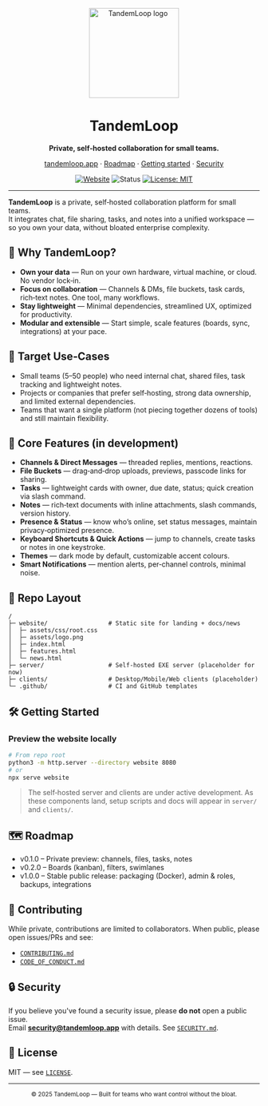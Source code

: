 <p align="center">
  <a href="https://tandemloop.app">
    <img src="https://tandemloop.app/assets/images/logo.png" alt="TandemLoop logo" width="180">
  </a>
</p>

<h1 align="center">TandemLoop</h1>
<p align="center"><strong>Private, self‑hosted collaboration for small teams.</strong></p>
<p align="center">
  <a href="https://tandemloop.app">tandemloop.app</a> ·
  <a href="#-roadmap">Roadmap</a> ·
  <a href="#-getting-started">Getting started</a> ·
  <a href="#-security">Security</a>
</p>

<p align="center">
  <a href="https://tandemloop.app"><img alt="Website" src="https://img.shields.io/badge/Website-tandemloop.app-2BA7FF"></a>
  <img alt="Status" src="https://img.shields.io/badge/Status-Private%20Alpha-3D3BEC">
  <a href="LICENSE"><img alt="License: MIT" src="https://img.shields.io/badge/License-MIT-37E1D6.svg"></a>
</p>

---

**TandemLoop** is a private, self‑hosted collaboration platform for small teams.  
It integrates chat, file sharing, tasks, and notes into a unified workspace — so you own your data, without bloated enterprise complexity.

## 🚀 Why TandemLoop?

- **Own your data** — Run on your own hardware, virtual machine, or cloud. No vendor lock‑in.  
- **Focus on collaboration** — Channels & DMs, file buckets, task cards, rich‑text notes. One tool, many workflows.  
- **Stay lightweight** — Minimal dependencies, streamlined UX, optimized for productivity.  
- **Modular and extensible** — Start simple, scale features (boards, sync, integrations) at your pace.

## 🎯 Target Use‑Cases

- Small teams (5–50 people) who need internal chat, shared files, task tracking and lightweight notes.  
- Projects or companies that prefer self‑hosting, strong data ownership, and limited external dependencies.  
- Teams that want a single platform (not piecing together dozens of tools) and still maintain flexibility.

## 🧩 Core Features (in development)

- **Channels & Direct Messages** — threaded replies, mentions, reactions.  
- **File Buckets** — drag‑and‑drop uploads, previews, passcode links for sharing.  
- **Tasks** — lightweight cards with owner, due date, status; quick creation via slash command.  
- **Notes** — rich‑text documents with inline attachments, slash commands, version history.  
- **Presence & Status** — know who’s online, set status messages, maintain privacy‑optimized presence.  
- **Keyboard Shortcuts & Quick Actions** — jump to channels, create tasks or notes in one keystroke.  
- **Themes** — dark mode by default, customizable accent colours.  
- **Smart Notifications** — mention alerts, per‑channel controls, minimal noise.

## 📁 Repo Layout

```
/
├─ website/                 # Static site for landing + docs/news
│  ├─ assets/css/root.css
│  ├─ assets/logo.png
│  ├─ index.html
│  ├─ features.html
│  └─ news.html
├─ server/                  # Self‑hosted EXE server (placeholder for now)
├─ clients/                 # Desktop/Mobile/Web clients (placeholder)
└─ .github/                 # CI and GitHub templates
```

## 🛠 Getting Started

### Preview the website locally
```bash
# From repo root
python3 -m http.server --directory website 8080
# or
npx serve website
```

> The self‑hosted server and clients are under active development. As these components land, setup scripts and docs will appear in `server/` and `clients/`.

## 🗺 Roadmap

- v0.1.0 – Private preview: channels, files, tasks, notes  
- v0.2.0 – Boards (kanban), filters, swimlanes  
- v1.0.0 – Stable public release: packaging (Docker), admin & roles, backups, integrations

## 🤝 Contributing

While private, contributions are limited to collaborators. When public, please open issues/PRs and see:
- [`CONTRIBUTING.md`](CONTRIBUTING.md)  
- [`CODE_OF_CONDUCT.md`](CODE_OF_CONDUCT.md)

## 🔒 Security

If you believe you've found a security issue, please **do not** open a public issue.  
Email **security@tandemloop.app** with details. See [`SECURITY.md`](SECURITY.md).

## 📝 License

MIT — see [`LICENSE`](LICENSE).

---

<p align="center">
  <sub>© 2025 TandemLoop — Built for teams who want control without the bloat.</sub>
</p>
